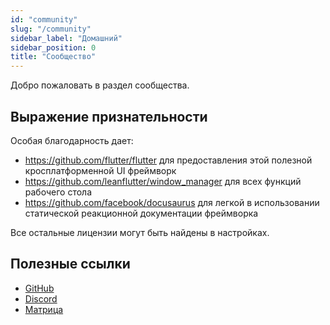 ```yaml
---
id: "community"
slug: "/community"
sidebar_label: "Домашний"
sidebar_position: 0
title: "Сообщество"
---
```


Добро пожаловать в раздел сообщества.

## Выражение признательности

Особая благодарность дает:

* <https://github.com/flutter/flutter> для предоставления этой полезной кросплатформенной UI фреймворк
* <https://github.com/leanflutter/window_manager> для всех функций рабочего стола
* <https://github.com/facebook/docusaurus> для легкой в использовании статической реакционной документации фреймворка

Все остальные лицензии могут быть найдены в настройках.

## Полезные ссылки

* [GitHub](https://github.com/LinwoodDev/Butterfly)
* [Discord](https://go.linwood.dev/discord)
* [Матрица](https://go.linwood.dev/matrix)
